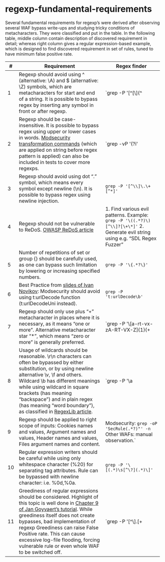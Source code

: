# regexp-fundamental-requirements

Several fundamental requirements for regexp’s were derived after observing several WAF bypass write-ups and studying tricky conditions of metacharacters. They were classified and put in the table. In the following table, middle column contain description of discovered requirement in detail; whereas right column gives a regular expression-based example, which is designed to find discovered requirement in set of rules, tuned to have minimum false positive rate.


|#| Requirement  | Regex finder  |
|---|---|---|
|1|  Regexp should avoid using ^ (alternative: \A) and $ (alternative: \Z) symbols, which are metacharacters for start and end of a string. It is possible to bypass regex by inserting any symbol in front or after regexp. | `grep -P '[^\[\\](\^|\\A|\$|\\Z)'`  |
|2| Regexp should be case-insensitive. It is possible to bypass regex using upper or lower cases in words. [Modsecurity transformation commands](https://github.com/SpiderLabs/ModSecurity/wiki/Reference-Manual#cmdLine) (which are applied on string before regex pattern is applied) can also be included in tests to cover more regexps.  |  `grep -vP '\(\?i' | grep -v "t:lowercase" | grep -v "t:cmdLine"` |
|3| Regexp should avoid using dot “.” symbol, which means every symbol except newline (\n). It is possible to bypass regex using newline injection.  |  `grep -P '[^\\]\.\+[^*]'` |
|4|  Regexp should not be vulnerable to ReDoS. [OWASP ReDoS article](https://www.owasp.org/index.php/Regular_expression_Denial_of_Service_-_ReDoS) | 1. Find various evil patterns. Example: `grep -P '\((.*?)\)[^\\]?[\+\*]'` 2. Generate evil string using e.g. “SDL Regex Fuzzer” |
|5| Number of repetitions of set or group {} should be carefully used, as one can bypass such limitation by lowering or increasing specified numbers.  |  `grep -P '\{.*?\}'` |
|6| Best Practice from [slides of Ivan Novikov](http://www.slideshare.net/d0znpp/lie-tomephd2013): Modsecurity should avoid using t:urlDecode function (t:urlDecodeUni instead).  |  `grep -P 't:urlDecode\b'` |
|7|  Regexp should only use plus “+” metacharacter in places where it is necessary, as it means “one or more”. Alternative metacharacter star “*”, which means “zero or more” is generally preferred. |  `grep -P '\\[a-rt-vx-zA-RT-VX-Z]{1}(\+|\*)?'` This regexp tunes false positive rate to exclude wildcards \s, \S, \w, \W due to their prevalent use` |
|8| Usage of wildcards should be reasonable. \r\n characters can often be bypassed by either substitution, or by using newline alternative \v, \f and others. Wildcard \b has different meanings while using wildcard in square brackets (has meaning “backspace”) and in plain regex (has meaning “word boundary”), as classified in [RegexLib article](http://regexlib.com/CheatSheet.aspx).  | `grep -P '\\a|\[[^\]]*?\\b[^\[]*?\]|\\t|\\r|\\v|\\f|\\n'`  |
|9| Regexp should be applied to right scope of inputs: Cookies names and values, Argument names and values, Header names and values, Files argument names and content.  |  Modsecurity: `grep -oP 'SecRule(.*?)"' -n` Other WAFs: manual observation.` |
|10| Regular expression writers should be careful while using only whitespace character (%20) for separating tag attributes. Rule can be bypassed with newline character: i.e. %0d,%0a.  |  `grep -P '\[(.*)\s[^\?](.*)\]'` |
|11| Greediness of regular expressions should be considered. Highlight of this topic is well done in [Chapter 9 of Jan Goyvaert’s tutorial](https://www.princeton.edu/~mlovett/reference/Regular-Expressions.pdf). While greediness itself does not create bypasses, bad implementation of regexp Greediness can raise False Positive rate. This can cause excessive log-file flooding, forcing vulnerable rule or even whole WAF to be switched off.  |  `grep -P '[^\\]\.[\+|\*][^\?]'` |
